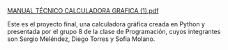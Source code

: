 [MANUAL TÉCNICO CALCULADORA GRAFICA (1).pdf](https://github.com/user-attachments/files/16882028/MANUAL.TECNICO.CALCULADORA.GRAFICA.1.pdf)

Este es el proyecto final, una calculadora gráfica creada en Python y presentada por el grupo 8 de la clase de Programación, cuyos integrantes son Sergio Meléndez, Diego Torres y Sofia Molano.

